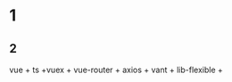 <!--
 * @Author: shuwang_wu
 * @Date: 2021-05-26 09:33:45
 * @LastEditTime: 2021-05-26 09:34:56
 * @LastEditors: shuwang_wu
 * @Description: 移动端项目
 * @FilePath: \notes\notes\mobile-project.md
-->

# 1

## 2

vue + ts +vuex + vue-router + axios + vant + lib-flexible +
